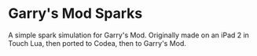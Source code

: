 # Garry's Mod Sparks
A simple spark simulation for Garry's Mod. Originally made on an iPad 2 in Touch Lua, then ported to Codea, then to Garry's Mod.
